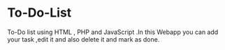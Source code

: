 # To-Do-List
To-Do list using HTML , PHP and JavaScript .In this Webapp you can add your task ,edit it and also delete it and mark as done.
